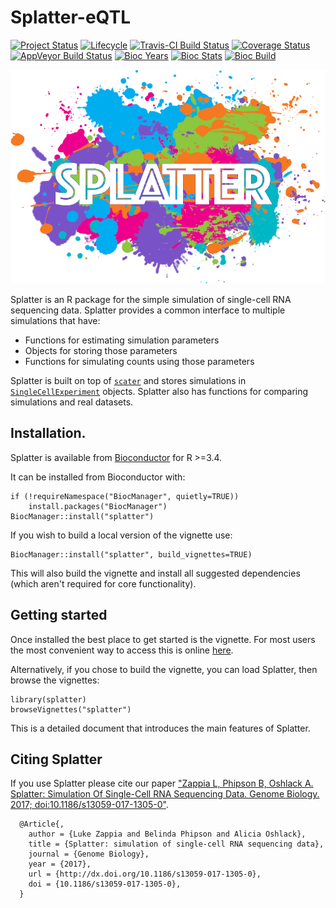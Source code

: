 # Splatter-eQTL

[![Project Status](http://www.repostatus.org/badges/latest/active.svg)](http://www.repostatus.org/#active)
[![Lifecycle](https://img.shields.io/badge/lifecycle-stable-brightgreen.svg)](https://www.tidyverse.org/lifecycle/#stable)
[![Travis-CI Build Status](https://travis-ci.org/Oshlack/splatter.svg?branch=master)](https://travis-ci.org/Oshlack/splatter)
[![Coverage Status](https://img.shields.io/codecov/c/github/Oshlack/splatter/master.svg)](https://codecov.io/github/Oshlack/splatter?branch=master)
[![AppVeyor Build Status](https://ci.appveyor.com/api/projects/status/github/Oshlack/splatter?branch=master&svg=true)](https://ci.appveyor.com/project/Oshlack/splatter)
[![Bioc Years](https://bioconductor.org/shields/years-in-bioc/splatter.svg)](https://bioconductor.org/packages/devel/bioc/html/splatter.html)
[![Bioc Stats](https://bioconductor.org/shields/downloads/splatter.svg)](https://bioconductor.org/packages/devel/bioc/html/splatter.html)
[![Bioc Build](https://bioconductor.org/shields/build/devel/bioc/splatter.svg)](https://bioconductor.org/packages/devel/bioc/html/splatter.html)

![Splatter logo](vignettes/splatter-logo-small.png)

Splatter is an R package for the simple simulation of single-cell RNA sequencing
data. Splatter provides a common interface to multiple simulations that have:

* Functions for estimating simulation parameters
* Objects for storing those parameters
* Functions for simulating counts using those parameters

Splatter is built on top of [`scater`][scater] and stores simulations in
[`SingleCellExperiment`][SCE] objects. Splatter also has functions for comparing
simulations and real datasets.

## Installation.

Splatter is available from [Bioconductor][bioc] for R >=3.4.

It can be installed from Bioconductor with:

```{r}
if (!requireNamespace("BiocManager", quietly=TRUE))
    install.packages("BiocManager")
BiocManager::install("splatter")
```

If you wish to build a local version of the vignette use:

```{r}
BiocManager::install("splatter", build_vignettes=TRUE)
```

This will also build the vignette and install all suggested dependencies (which
aren't required for core functionality).

## Getting started

Once installed the best place to get started is the vignette. For most users
the most convenient way to access this is online [here][vignette].

Alternatively, if you chose to build the vignette, you can load Splatter, then
browse the vignettes:

```{r}
library(splatter)
browseVignettes("splatter")
```

This is a detailed document that introduces the main features of Splatter.

## Citing Splatter

If you use Splatter please cite our paper ["Zappia L, Phipson B, Oshlack A.
Splatter: Simulation Of Single-Cell RNA Sequencing Data. Genome Biology. 2017;
doi:10.1186/s13059-017-1305-0"][paper].

```
  @Article{,
    author = {Luke Zappia and Belinda Phipson and Alicia Oshlack},
    title = {Splatter: simulation of single-cell RNA sequencing data},
    journal = {Genome Biology},
    year = {2017},
    url = {http://dx.doi.org/10.1186/s13059-017-1305-0},
    doi = {10.1186/s13059-017-1305-0},
  }
```

[scater]: https://github.com/davismcc/scater
[SCE]: https://github.com/drisso/SingleCellExperiment
[contrib]: https://github.com/Bioconductor/Contributions/issues/209
[bioc]: https://bioconductor.org/packages/devel/bioc/html/splatter.html
[vignette]: https://bioconductor.org/packages/devel/bioc/vignettes/splatter/inst/doc/splatter.html
[paper]: http://dx.doi.org/10.1186/s13059-017-1305-0
